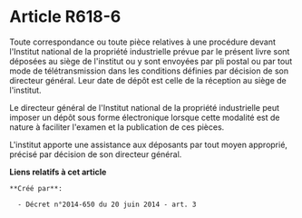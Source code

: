 # Article R618-6

Toute correspondance ou toute pièce relatives à une procédure devant l'Institut national de la propriété industrielle prévue
par le présent livre sont déposées au siège de l'institut ou y sont envoyées par pli postal ou par tout mode de
télétransmission dans les conditions définies par décision de son directeur général. Leur date de dépôt est celle de la
réception au siège de l'institut. 

Le directeur général de l'Institut national de la propriété industrielle peut imposer un dépôt sous forme électronique
lorsque cette modalité est de nature à faciliter l'examen et la publication de ces pièces. 

L'institut apporte une assistance aux déposants par tout moyen approprié, précisé par décision de son directeur général.

**Liens relatifs à cet article**

	**Créé par**:

	  - Décret n°2014-650 du 20 juin 2014 - art. 3
